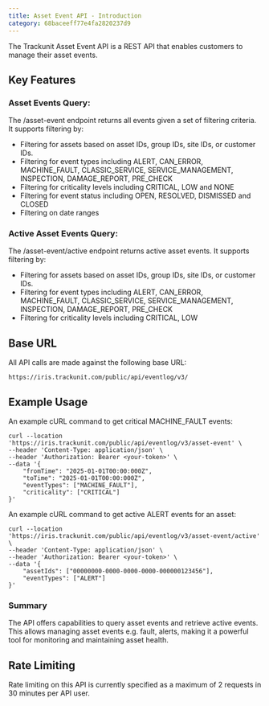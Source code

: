 ```yaml
---
title: Asset Event API - Introduction
category: 68baceeff77e4fa2820237d9
---
```

The Trackunit Asset Event API is a REST API that enables customers to manage their asset events.

## Key Features

### Asset Events Query:

The /asset-event endpoint returns all events given a set of filtering criteria. It supports filtering by:
- Filtering for assets based on asset IDs, group IDs, site IDs, or customer IDs.
- Filtering for event types including ALERT, CAN_ERROR, MACHINE_FAULT, CLASSIC_SERVICE, SERVICE_MANAGEMENT, INSPECTION, DAMAGE_REPORT, PRE_CHECK
- Filtering for criticality levels including CRITICAL, LOW and NONE
- Filtering for event status including OPEN, RESOLVED, DISMISSED and CLOSED
- Filtering on date ranges

### Active Asset Events Query:

The /asset-event/active endpoint returns active asset events. It supports filtering by:
- Filtering for assets based on asset IDs, group IDs, site IDs, or customer IDs.
- Filtering for event types including ALERT, CAN_ERROR, MACHINE_FAULT, CLASSIC_SERVICE, SERVICE_MANAGEMENT, INSPECTION, DAMAGE_REPORT, PRE_CHECK
- Filtering for criticality levels including CRITICAL, LOW

## Base URL

All API calls are made against the following base URL:

`https://iris.trackunit.com/public/api/eventlog/v3/`

## Example Usage

An example cURL command to get critical MACHINE_FAULT events:

```curl
curl --location 'https://iris.trackunit.com/public/api/eventlog/v3/asset-event' \
--header 'Content-Type: application/json' \
--header 'Authorization: Bearer <your-token>' \
--data '{
    "fromTime": "2025-01-01T00:00:000Z",
    "toTime": "2025-01-01T00:00:000Z",
    "eventTypes": ["MACHINE_FAULT"],
    "criticality": ["CRITICAL"]
}'
```

An example cURL command to get active ALERT events for an asset:

```curl
curl --location 'https://iris.trackunit.com/public/api/eventlog/v3/asset-event/active' \
--header 'Content-Type: application/json' \
--header 'Authorization: Bearer <your-token>' \
--data '{
    "assetIds": ["00000000-0000-0000-0000-000000123456"],
    "eventTypes": ["ALERT"]
}'
```

### Summary

The API offers capabilities to query asset events and retrieve active events.
This allows managing asset events e.g. fault, alerts, making it a powerful tool for monitoring and maintaining asset health.

## Rate Limiting
 
Rate limiting on this API is currently specified as a maximum of 2 requests in 30 minutes per API user.
